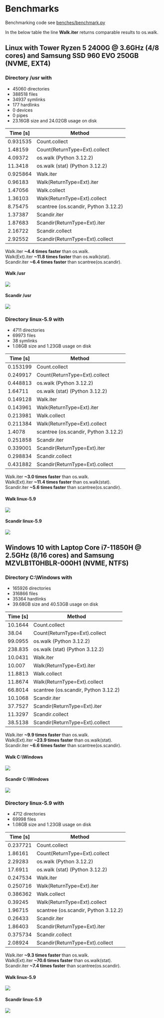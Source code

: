 # Benchmarks

Benchmarking code see [benches/benchmark.py](../benches/benchmark.py)

In the below table the line **Walk.iter** returns comparable
results to os.walk.

## Linux with Tower Ryzen 5 2400G @ 3.6GHz (4/8 cores) and Samsung SSD 960 EVO 250GB (NVME, EXT4)

### Directory /usr with

- 45060 directories
- 388518 files
- 34937 symlinks
- 177 hardlinks
- 0 devices
- 0 pipes
- 23.16GB size and 24.02GB usage on disk

|   Time [s] | Method                               |
|------------|--------------------------------------|
|   0.931535 | Count.collect                        |
|   1.48159  | Count(ReturnType=Ext).collect        |
|   4.09372  | os.walk (Python 3.12.2)              |
|  11.3418   | os.walk (stat) (Python 3.12.2)       |
|   0.925864 | Walk.iter                            |
|   0.96183  | Walk(ReturnType=Ext).iter            |
|   1.47056  | Walk.collect                         |
|   1.36103  | Walk(ReturnType=Ext).collect         |
|   8.75475  | scantree (os.scandir, Python 3.12.2) |
|   1.37387  | Scandir.iter                         |
|   1.87683  | Scandir(ReturnType=Ext).iter         |
|   2.16722  | Scandir.collect                      |
|   2.92552  | Scandir(ReturnType=Ext).collect      |

Walk.iter **~4.4 times faster** than os.walk.  
Walk(Ext).iter **~11.8 times faster** than os.walk(stat).  
Scandir.iter **~6.4 times faster** than scantree(os.scandir).

#### Walk /usr

![](images/linux_walk_usr.png)

#### Scandir /usr

![](images/linux_scandir_usr.png)

### Directory linux-5.9 with

- 4711 directories
- 69973 files
- 38 symlinks
- 1.08GB size and 1.23GB usage on disk

|   Time [s] | Method                               |
|------------|--------------------------------------|
|   0.153199 | Count.collect                        |
|   0.249917 | Count(ReturnType=Ext).collect        |
|   0.448813 | os.walk (Python 3.12.2)              |
|   1.64711  | os.walk (stat) (Python 3.12.2)       |
|   0.149128 | Walk.iter                            |
|   0.143961 | Walk(ReturnType=Ext).iter            |
|   0.213981 | Walk.collect                         |
|   0.211384 | Walk(ReturnType=Ext).collect         |
|   1.4078   | scantree (os.scandir, Python 3.12.2) |
|   0.251858 | Scandir.iter                         |
|   0.339001 | Scandir(ReturnType=Ext).iter         |
|   0.298834 | Scandir.collect                      |
|   0.431882 | Scandir(ReturnType=Ext).collect      |

Walk.iter **~3.0 times faster** than os.walk.  
Walk(Ext).iter **~11.4 times faster** than os.walk(stat).  
Scandir.iter **~5.6 times faster** than scantree(os.scandir).

#### Walk linux-5.9

![](images/linux_walk_linux-5.9.png)

#### Scandir linux-5.9

![](images/linux_scandir_linux-5.9.png)

## Windows 10 with Laptop Core i7-11850H @ 2.5GHz (8/16 cores) and Samsung MZVLB1T0HBLR-000H1 (NVME, NTFS)

### Directory C:\Windows with

- 165926 directories
- 316866 files
- 35364 hardlinks
- 39.68GB size and 40.53GB usage on disk

|   Time [s] | Method                               |
|------------|--------------------------------------|
|    10.1644 | Count.collect                        |
|    38.04   | Count(ReturnType=Ext).collect        |
|    99.0955 | os.walk (Python 3.12.2)              |
|   238.835  | os.walk (stat) (Python 3.12.2)       |
|    10.0431 | Walk.iter                            |
|    10.007  | Walk(ReturnType=Ext).iter            |
|    11.8813 | Walk.collect                         |
|    11.8674 | Walk(ReturnType=Ext).collect         |
|    66.8014 | scantree (os.scandir, Python 3.12.2) |
|    10.1068 | Scandir.iter                         |
|    37.7527 | Scandir(ReturnType=Ext).iter         |
|    11.3297 | Scandir.collect                      |
|    38.5138 | Scandir(ReturnType=Ext).collect      |

Walk.iter **~9.9 times faster** than os.walk.  
Walk(Ext).iter **~23.9 times faster** than os.walk(stat).  
Scandir.iter **~6.6 times faster** than scantree(os.scandir).

#### Walk C:\Windows

![](images/windows_walk_windows.png)

#### Scandir C:\Windows

![](images/windows_scandir_windows.png)

### Directory linux-5.9 with

- 4712 directories
- 69998 files
- 1.08GB size and 1.23GB usage on disk

|   Time [s] | Method                               |
|------------|--------------------------------------|
|   0.237721 | Count.collect                        |
|   1.86161  | Count(ReturnType=Ext).collect        |
|   2.29283  | os.walk (Python 3.12.2)              |
|  17.6911   | os.walk (stat) (Python 3.12.2)       |
|   0.247534 | Walk.iter                            |
|   0.250716 | Walk(ReturnType=Ext).iter            |
|   0.386362 | Walk.collect                         |
|   0.39245  | Walk(ReturnType=Ext).collect         |
|   1.96715  | scantree (os.scandir, Python 3.12.2) |
|   0.26433  | Scandir.iter                         |
|   1.86403  | Scandir(ReturnType=Ext).iter         |
|   0.375734 | Scandir.collect                      |
|   2.08924  | Scandir(ReturnType=Ext).collect      |

Walk.iter **~9.3 times faster** than os.walk.  
Walk(Ext).iter **~70.6 times faster** than os.walk(stat).  
Scandir.iter **~7.4 times faster** than scantree(os.scandir).

#### Walk linux-5.9

![](images/windows_walk_linux-5.9.png)

#### Scandir linux-5.9

![](images/windows_scandir_linux-5.9.png)
